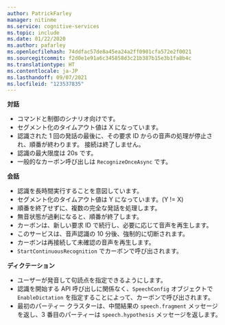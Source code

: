 ```yaml
---
author: PatrickFarley
manager: nitinme
ms.service: cognitive-services
ms.topic: include
ms.date: 01/22/2020
ms.author: pafarley
ms.openlocfilehash: 74ddfac57de8a45ea24a2ff0901cfa572e2f0021
ms.sourcegitcommit: f2d0e1e91a6c345858d3c21b387b15e3b1fa8b4c
ms.translationtype: HT
ms.contentlocale: ja-JP
ms.lasthandoff: 09/07/2021
ms.locfileid: "123537835"
---
```

**対話**
- コマンドと制御のシナリオ向けです。
- セグメント化のタイムアウト値は X になっています。
- 認識された 1 回の発話の最後に、その要求 ID からの音声の処理が停止され、順番が終わります。 接続は終了しません。
- 認識の最大限度は 20s です。
- 一般的なカーボン呼び出しは `RecognizeOnceAsync` です。

**会話**
- 認識を長時間実行することを意図しています。
- セグメント化のタイムアウト値は Y になっています。(Y != X)
- 順番を終了せずに、複数の完全な発話を処理します。
- 無音状態が過剰になると、順番が終了します。
- カーボンは、新しい要求 ID で続行し、必要に応じて音声を再生します。
- このサービスは、音声認識の 10 分後、強制的に切断されます。
- カーボンは再接続して未確認の音声を再生します。
- `StartContinuousRecognition` でカーボンで呼び出されます。

**ディクテーション**
- ユーザーが発音して句読点を指定できるようにします。
- 認識を開始する API 呼び出しに関係なく、`SpeechConfig` オブジェクトで `EnableDictation` を指定することによって、カーボンで呼び出されます。
- 最初<sup></sup>のパーティー クラスターは、中間結果の `speech.fragment` メッセージを返し、3 番目<sup></sup>のパーティーは `speech.hypothesis` メッセージを返します。